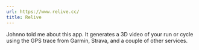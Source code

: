 ```yaml
---
url: https://www.relive.cc/
title: Relive
---
```

Johnno told me about this app. It generates a 3D video of your run or cycle using the GPS trace from Garmin, Strava, and a couple of other services.

